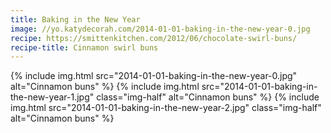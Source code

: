 ```yaml
---
title: Baking in the New Year
image: //yo.katydecorah.com/2014-01-01-baking-in-the-new-year-0.jpg
recipe: https://smittenkitchen.com/2012/06/chocolate-swirl-buns/
recipe-title: Cinnamon swirl buns
---
```


<div class="photos">
{% include img.html src="2014-01-01-baking-in-the-new-year-0.jpg" alt="Cinnamon buns" %}
{% include img.html src="2014-01-01-baking-in-the-new-year-1.jpg" class="img-half" alt="Cinnamon buns" %} {% include img.html src="2014-01-01-baking-in-the-new-year-2.jpg" class="img-half" alt="Cinnamon buns" %}
</div>
